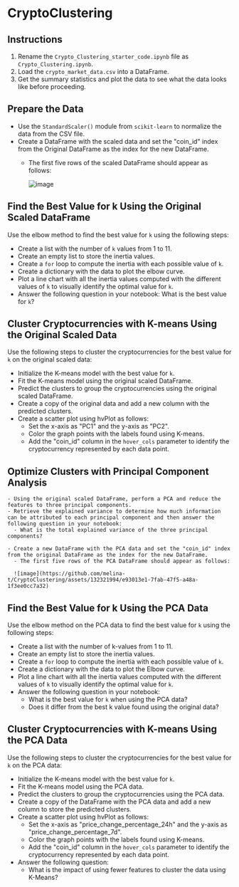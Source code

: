 # CryptoClustering

## Instructions
1. Rename the `Crypto_Clustering_starter_code.ipynb` file as `Crypto_Clustering.ipynb`.
2. Load the `crypto_market_data.csv` into a DataFrame.
3. Get the summary statistics and plot the data to see what the data looks like before proceeding.

## Prepare the Data
  - Use the `StandardScaler()` module from `scikit-learn` to normalize the data from the CSV file.
  - Create a DataFrame with the scaled data and set the "coin_id" index from the Original DataFrame as the index for the new DataFrame.
    - The first five rows of the scaled DataFrame should appear as follows:

      ![image](https://github.com/melina-t/CryptoClustering/assets/132321994/83b8a051-b389-47de-acd7-385c187037e6)

## Find the Best Value for k Using the Original Scaled DataFrame
Use the elbow method to find the best value for `k` using the following steps:
 - Create a list with the number of `k` values from 1 to 11.
 - Create an empty list to store the inertia values.
 - Create a `for` loop to compute the inertia with each possible value of `k`.
 - Create a dictionary with the data to plot the elbow curve.
 - Plot a line chart with all the inertia values computed with the different values of `k` to visually identify the optimal value for `k`.
 - Answer the following question in your notebook: What is the best value for `k`?

## Cluster Cryptocurrencies with K-means Using the Original Scaled Data
Use the following steps to cluster the cryptocurrencies for the best value for `k` on the original scaled data:
 - Initialize the K-means model with the best value for `k`.
 - Fit the K-means model using the original scaled DataFrame.
 - Predict the clusters to group the cryptocurrencies using the original scaled DataFrame.
 - Create a copy of the original data and add a new column with the predicted clusters.
 - Create a scatter plot using hvPlot as follows:
   - Set the x-axis as "PC1" and the y-axis as "PC2".
   - Color the graph points with the labels found using K-means.
   - Add the "coin_id" column in the `hover_cols` parameter to identify the cryptocurrency represented by each data point.
  
## Optimize Clusters with Principal Component Analysis
    - Using the original scaled DataFrame, perform a PCA and reduce the features to three principal components.
    - Retrieve the explained variance to determine how much information can be attributed to each principal component and then answer the following question in your notebook:
      - What is the total explained variance of the three principal components?

    - Create a new DataFrame with the PCA data and set the "coin_id" index from the original DataFrame as the index for the new DataFrame.
      - The first five rows of the PCA DataFrame should appear as follows:  

      ![image](https://github.com/melina-t/CryptoClustering/assets/132321994/e93013e1-7fab-47f5-a48a-1f3ee0cc7a32)

## Find the Best Value for k Using the PCA Data
Use the elbow method on the PCA data to find the best value for `k` using the following steps:
  - Create a list with the number of k-values from 1 to 11.
  - Create an empty list to store the inertia values.
  - Create a `for` loop to compute the inertia with each possible value of `k`.
  - Create a dictionary with the data to plot the Elbow curve.
  - Plot a line chart with all the inertia values computed with the different values of `k` to visually identify the optimal value for `k`.
  - Answer the following question in your notebook:
    - What is the best value for `k` when using the PCA data?
    - Does it differ from the best k value found using the original data?
   
## Cluster Cryptocurrencies with K-means Using the PCA Data
Use the following steps to cluster the cryptocurrencies for the best value for `k` on the PCA data:
 - Initialize the K-means model with the best value for `k`.
 - Fit the K-means model using the PCA data.
 - Predict the clusters to group the cryptocurrencies using the PCA data.
 - Create a copy of the DataFrame with the PCA data and add a new column to store the predicted clusters.
 - Create a scatter plot using hvPlot as follows:
    - Set the x-axis as "price_change_percentage_24h" and the y-axis as "price_change_percentage_7d".
    - Color the graph points with the labels found using K-means.
    - Add the "coin_id" column in the `hover_cols` parameter to identify the cryptocurrency represented by each data point.
  - Answer the following question:
    - What is the impact of using fewer features to cluster the data using K-Means?  
